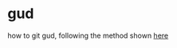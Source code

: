 # gud
how to git gud, following the method shown [here](https://www.reddit.com/r/linuxmemes/comments/1681zdw/help_me_against_those_gentoo_users/)
